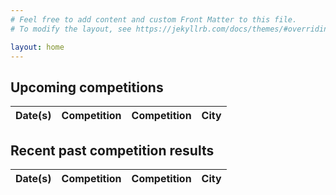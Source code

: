```yaml
---
# Feel free to add content and custom Front Matter to this file.
# To modify the layout, see https://jekyllrb.com/docs/themes/#overriding-theme-defaults

layout: home
---
```


<h2>Upcoming competitions</h2>
<table>
	<thead>
		<tr>
			<th>Date(s)</th>
			<th class="mobile-name-column">Competition</th>
			<th class="name-column">Competition</th>
			<th class="city-column">City</th>
		</tr>
	</thead>
	<tbody id="future-competitions"></tbody>
</table>

<h2>Recent past competition results</h2>
<table>
	<thead>
		<tr>
			<th>Date(s)</th>
			<th class="mobile-name-column">Competition</th>
			<th class="name-column">Competition</th>
			<th class="city-column">City</th>
		</tr>
	</thead>
	<tbody id="past-competitions"></tbody>
</table>